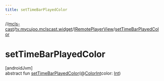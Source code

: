 ```yaml
---
title: setTimeBarPlayedColor
---
```

//[mcls-cast](../../../index.html)/[tv.mycujoo.mclscast.widget](../index.html)/[IRemotePlayerView](index.html)/[setTimeBarPlayedColor](set-time-bar-played-color.html)



# setTimeBarPlayedColor



[androidJvm]\
abstract fun [setTimeBarPlayedColor](set-time-bar-played-color.html)(@[ColorInt](https://developer.android.com/reference/kotlin/androidx/annotation/ColorInt.html)color: [Int](https://kotlinlang.org/api/latest/jvm/stdlib/kotlin/-int/index.html))




